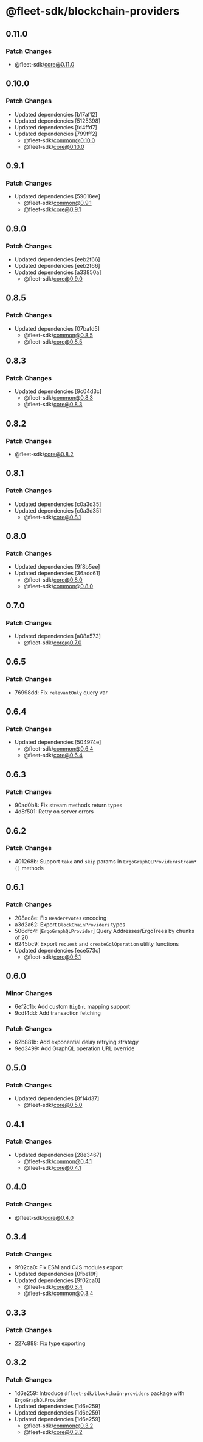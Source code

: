 # @fleet-sdk/blockchain-providers

## 0.11.0

### Patch Changes

- @fleet-sdk/core@0.11.0

## 0.10.0

### Patch Changes

- Updated dependencies [b17af12]
- Updated dependencies [5125398]
- Updated dependencies [fd4ffd7]
- Updated dependencies [799fff2]
  - @fleet-sdk/common@0.10.0
  - @fleet-sdk/core@0.10.0

## 0.9.1

### Patch Changes

- Updated dependencies [59018ee]
  - @fleet-sdk/common@0.9.1
  - @fleet-sdk/core@0.9.1

## 0.9.0

### Patch Changes

- Updated dependencies [eeb2f66]
- Updated dependencies [eeb2f66]
- Updated dependencies [a33850a]
  - @fleet-sdk/core@0.9.0

## 0.8.5

### Patch Changes

- Updated dependencies [07bafd5]
  - @fleet-sdk/common@0.8.5
  - @fleet-sdk/core@0.8.5

## 0.8.3

### Patch Changes

- Updated dependencies [9c04d3c]
  - @fleet-sdk/common@0.8.3
  - @fleet-sdk/core@0.8.3

## 0.8.2

### Patch Changes

- @fleet-sdk/core@0.8.2

## 0.8.1

### Patch Changes

- Updated dependencies [c0a3d35]
- Updated dependencies [c0a3d35]
  - @fleet-sdk/core@0.8.1

## 0.8.0

### Patch Changes

- Updated dependencies [9f8b5ee]
- Updated dependencies [36adc61]
  - @fleet-sdk/core@0.8.0
  - @fleet-sdk/common@0.8.0

## 0.7.0

### Patch Changes

- Updated dependencies [a08a573]
  - @fleet-sdk/core@0.7.0

## 0.6.5

### Patch Changes

- 76998dd: Fix `relevantOnly` query var

## 0.6.4

### Patch Changes

- Updated dependencies [504974e]
  - @fleet-sdk/common@0.6.4
  - @fleet-sdk/core@0.6.4

## 0.6.3

### Patch Changes

- 90ad0b8: Fix stream methods return types
- 4d8f501: Retry on server errors

## 0.6.2

### Patch Changes

- 401268b: Support `take` and `skip` params in `ErgoGraphQLProvider#stream*()` methods

## 0.6.1

### Patch Changes

- 208ac8e: Fix `Header#votes` encoding
- a3d2a62: Export `BlockChainProviders` types
- 506dfc4: [`ErgoGraphQLProvider`] Query Addresses/ErgoTrees by chunks of 20
- 6245bc9: Export `request` and `createGqlOperation` utility functions
- Updated dependencies [ece573c]
  - @fleet-sdk/core@0.6.1

## 0.6.0

### Minor Changes

- 6ef2c1b: Add custom `BigInt` mapping support
- 9cdf4dd: Add transaction fetching

### Patch Changes

- 62b881b: Add exponential delay retrying strategy
- 9ed3499: Add GraphQL operation URL override

## 0.5.0

### Patch Changes

- Updated dependencies [8f14d37]
  - @fleet-sdk/core@0.5.0

## 0.4.1

### Patch Changes

- Updated dependencies [28e3467]
  - @fleet-sdk/common@0.4.1
  - @fleet-sdk/core@0.4.1

## 0.4.0

### Patch Changes

- @fleet-sdk/core@0.4.0

## 0.3.4

### Patch Changes

- 9f02ca0: Fix ESM and CJS modules export
- Updated dependencies [0fbe19f]
- Updated dependencies [9f02ca0]
  - @fleet-sdk/core@0.3.4
  - @fleet-sdk/common@0.3.4

## 0.3.3

### Patch Changes

- 227c888: Fix type exporting

## 0.3.2

### Patch Changes

- 1d6e259: Introduce `@fleet-sdk/blockchain-providers` package with `ErgoGraphQLProvider`
- Updated dependencies [1d6e259]
- Updated dependencies [1d6e259]
- Updated dependencies [1d6e259]
  - @fleet-sdk/common@0.3.2
  - @fleet-sdk/core@0.3.2
